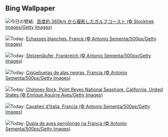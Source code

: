 ## Bing Wallpaper
![](https://www.bing.com/th?id=OHR.OzoneEarth_JA-JP1432094253_UHD.jpg&w=1000)今日の壁紙: &nbsp;[高度約 360km から撮影したガルフコースト (© Stocktrek Images/Getty Images)](https://www.bing.com/th?id=OHR.OzoneEarth_JA-JP1432094253_UHD.jpg)
<br><br/>
![](https://www.bing.com/th?id=OHR.Echasse_FR-FR6104514472_UHD.jpg&w=1000)Today: [Échasses blanches, France (© Antonio Sementa/500px/Getty Images)](https://www.bing.com/th?id=OHR.Echasse_FR-FR6104514472_UHD.jpg)
<br><br/>
![](https://www.bing.com/th?id=OHR.Echasse_DE-DE5356832083_UHD.jpg&w=1000)Today: [Stelzenläufer, Frankreich (© Antonio Sementa/500px/Getty Images)](https://www.bing.com/th?id=OHR.Echasse_DE-DE5356832083_UHD.jpg)
<br><br/>
![](https://www.bing.com/th?id=OHR.Echasse_ES-ES8443490175_UHD.jpg&w=1000)Today: [Cigüeñuelas de alas negras, Francia (© Antonio Sementa/500px/Getty Images)](https://www.bing.com/th?id=OHR.Echasse_ES-ES8443490175_UHD.jpg)
<br><br/>
![](https://www.bing.com/th?id=OHR.PointReyesSeashore_EN-GB2522924402_UHD.jpg&w=1000)Today: [Chimney Rock, Point Reyes National Seashore, California, United States (© Enrique Aguirre Aves/Getty Images)](https://www.bing.com/th?id=OHR.PointReyesSeashore_EN-GB2522924402_UHD.jpg)
<br><br/>
![](https://www.bing.com/th?id=OHR.Echasse_IT-IT5616266756_UHD.jpg&w=1000)Today: [Cavalieri d’Italia, Francia (© Antonio Sementa/500px/Getty Images)](https://www.bing.com/th?id=OHR.Echasse_IT-IT5616266756_UHD.jpg)
<br><br/>
![](https://www.bing.com/th?id=OHR.Echasse_PT-BR5689846497_UHD.jpg&w=1000)Today: [Dupla de aves pernilongo na França (© Antonio Sementa/500px/Getty Images)](https://www.bing.com/th?id=OHR.Echasse_PT-BR5689846497_UHD.jpg)
<br><br/>
